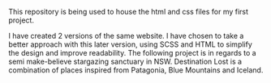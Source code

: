 This repository is being used to house the html and css files for my first project.

I have created 2 versions of the same website. I have chosen to take a better approach with this later version, using SCSS and HTML to simplify the design and improve readability. The following project is in regards to a semi make-believe stargazing sanctuary in NSW. Destination Lost is a combination of places inspired from Patagonia, Blue Mountains and Iceland.
